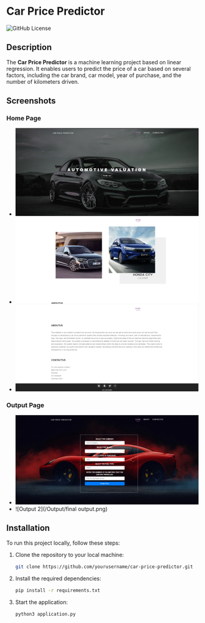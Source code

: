 # Car Price Predictor

![GitHub License](https://img.shields.io/badge/license-MIT-blue.svg)

## Description

The **Car Price Predictor** is a machine learning project based on linear regression. It enables users to predict the price of a car based on several factors, including the car brand, car model, year of purchase, and the number of kilometers driven.

## Screenshots

### Home Page

- ![Home Page 1](/Output/home1.png)
- ![Home Page 2](/Output/home2.png)
- ![Home Page 3](/Output/home3.png)

### Output Page

- ![Output 1](/Output/output.png)
- ![Output 2](/Output/final output.png)

## Installation

To run this project locally, follow these steps:

1. Clone the repository to your local machine:

   ```bash
   git clone https://github.com/yourusername/car-price-predictor.git
2. Install the required dependencies:
   ```bash
   pip install -r requirements.txt
3. Start the application:
   ```bash
   python3 application.py
